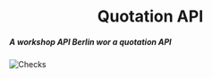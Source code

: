 <h1 align="center">
Quotation API
    <br>
</h1>

<h5>A workshop API Berlin wor a quotation API</h3>


![Checks](https://img.shields.io/github/workflow/status/medunes/quotation-api/checks?label=Checks)

